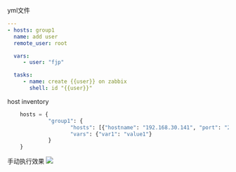 yml文件
```yaml
---
- hosts: group1
  name: add user
  remote_user: root

  vars:
     - user: "fjp"

  tasks:
     - name: create {{user}} on zabbix
       shell: id "{{user}}"
```

host inventory
```python
    hosts = {
             "group1": {
                    "hosts": [{"hostname": "192.168.30.141", "port": "22", "username": "root", "password": "oracle"}],
                    "vars": {"var1": "value1"}
             }
    }
```

手动执行效果
![](https://note.youdao.com/yws/public/resource/b68036344acf7ba5061a8c33d5d27fd6/xmlnote/16858B3D0E8346B58525EC6CD41B4B9C/10514)
